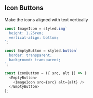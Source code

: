 ## Icon Buttons
Make the icons aligned with text vertically
``` js
const ImageIcon = styled.img`
  height: 1.25rem;
  vertical-align: bottom;
`;

const EmptyButton = styled.button`
  border: transparent;
  background: transparent;
`;

const IconButton = ({ src, alt }) => (
  <EmptyButton>
    <ImageIcon src={src} alt={alt} />
  </EmptyButton>
);

```